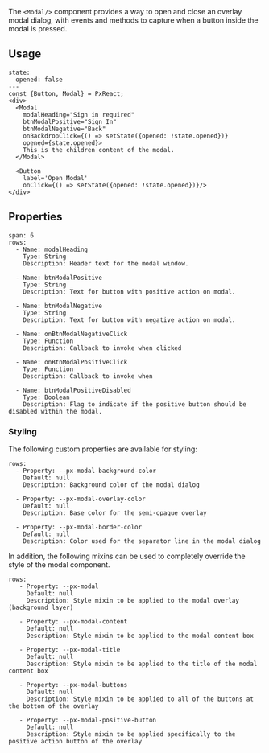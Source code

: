 The `<Modal/>` component provides a way to open and close an overlay modal dialog, with events and methods to capture when a button inside the modal is pressed.


## Usage

```react
state:
  opened: false
---
const {Button, Modal} = PxReact;
<div>
  <Modal
    modalHeading="Sign in required"
    btnModalPositive="Sign In"
    btnModalNegative="Back"
    onBackdropClick={() => setState({opened: !state.opened})}
    opened={state.opened}>
    This is the children content of the modal.
  </Modal>

  <Button
    label='Open Modal'
    onClick={() => setState({opened: !state.opened})}/>
</div>
```



## Properties

```table
span: 6
rows:
  - Name: modalHeading
    Type: String
    Description: Header text for the modal window.

  - Name: btnModalPositive
    Type: String
    Description: Text for button with positive action on modal.

  - Name: btnModalNegative
    Type: String
    Description: Text for button with negative action on modal.

  - Name: onBtnModalNegativeClick
    Type: Function
    Description: Callback to invoke when clicked

  - Name: onBtnModalPositiveClick
    Type: Function
    Description: Callback to invoke when

  - Name: btnModalPositiveDisabled
    Type: Boolean
    Description: Flag to indicate if the positive button should be disabled within the modal.
```


### Styling

The following custom properties are available for styling:


```table
rows:
  - Property: --px-modal-background-color
    Default: null
    Description: Background color of the modal dialog

  - Property: --px-modal-overlay-color
    Default: null
    Description: Base color for the semi-opaque overlay

  - Property: --px-modal-border-color
    Default: null
    Description: Color used for the separator line in the modal dialog
```

In addition, the following mixins can be used to completely override the style of the modal component.

```table
rows:
   - Property: --px-modal
     Default: null
     Description: Style mixin to be applied to the modal overlay (background layer)

   - Property: --px-modal-content
     Default: null
     Description: Style mixin to be applied to the modal content box

   - Property: --px-modal-title
     Default: null
     Description: Style mixin to be applied to the title of the modal content box

   - Property: --px-modal-buttons
     Default: null
     Description: Style mixin to be applied to all of the buttons at the bottom of the overlay

   - Property: --px-modal-positive-button
     Default: null
     Description: Style mixin to be applied specifically to the positive action button of the overlay
```
